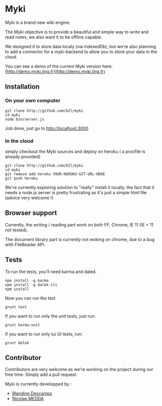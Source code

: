 # Myki

Myki is a brand new wiki engine.

The Myki objective is to provide a beautiful and simple way to write and read
notes, we also want it to be offline capable.

We designed it to store data localy (via indexedDb), but we're also planning to
add a connector for a myki-backend to allow you to store your data in the
cloud.

You can see a demo of the current Myki version here:
[http://demo.myki.ling.fr](http://demo.myki.ling.fr)

## Installation

### On your own computer

    git clone http://github.com/b2l/myki
    cd myki
    node bin/server.js

Job done, just go to [http://localhost:3000](http://localhost:3000)

### In the cloud

simply checkout the Myki sources and deploy on heroku ( a procfile is already provided)

    git clone http://github.com/b2l/myki
    cd myki
    git remove add heroku YOUR-HEROKU-GIT-URL-HERE
    git push heroku


We're currently exploring solution to "really" install it locally, the fact that it needs a node.js server is pretty frustrating as it's just a simple html file (advice very welcome !)

## Browser support

Currently, the writing / reading part work on both FF, Chrome, IE 11 (IE < 11 not tested).

The document library part is currently not woking on chrome, due to a bug with FileReader API.

## Tests

To run the tests, you'll need karma and daled.

    npm install -g karma
    npm install -g dalek-cli
    npm install

Now you can run the test

    grunt test

If you want to run only the unit tests, just run:

    grunt karma:unit

If you want to run only tui UI tests, run:

    grunt dalek

## Contributor

Contributors are very welcome as we're working on the project during our free time. Simply add a pull request.

Myki is currently developped by :

* [Blandine Descamps](https://github.com/blandine)
* [Nicolas MEDDA](https://github.com/b2l)
